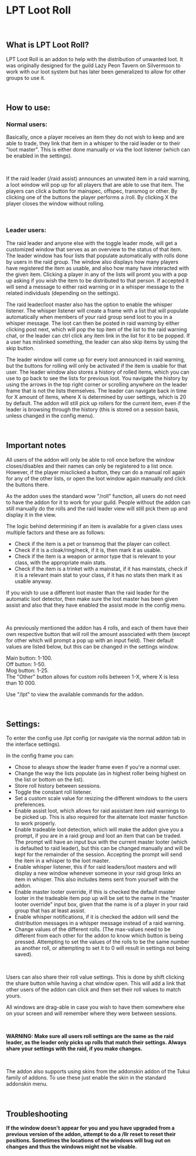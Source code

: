 <h1>LPT Loot Roll</h1>
<p>&nbsp;</p>
<h2>What is LPT Loot Roll?</h2>
<p>LPT Loot Roll is an addon to help with the distribution of unwanted loot. It was originally designed for the guild Lazy Peon Tavern on Silvermoon to work with our loot system but has later been generalized to allow for other groups to use it.</p>
<p>&nbsp;</p>
<h2>How to use:</h2>
<h3>Normal users:</h3>
<p>Basically, once a player receives an item they do not wish to keep and are able to trade, they link that item in a whisper to the raid leader or to their "loot master". This is either done manually or via the loot listener (which can be enabled in the settings).</p>
<p>&nbsp;</p>
<p>If the raid leader (/raid assist) announces an unwated item in a raid warning, a loot window will pop up for all players that are able to use that item. The players can click a button for mainspec, offspec, transmog or other. By clicking one of the buttons the player performs a /roll. By clicking X the player closes the window without rolling.</p>
<p>&nbsp;</p>
<h3>Leader users:</h3>
<p>The raid leader and anyone else with the toggle leader mode, will get a customized window that serves as an overview to the status of that item. The leader window has four lists that populate automatically with rolls done by users in the raid group. The window also displays how many players have registered the item as usable, and also how many have interacted with the given item. Clicking a player in any of the lists will promt you with a pop up asking if you wish the item to be distributed to that person. If accepted it will send a message to either raid warning or in a whisper message to the related individuals (depending on the settings).</p>
<p>The raid leader/loot master also has the option to enable the whisper listener. The whisper listener will create a frame with a list that will populate automatically when members of your raid group send loot to you in a whisper message. The loot can then be posted in raid warning by either clicking post next, which will pop the top item of the list to the raid warning chat, or the leader can ctrl click any item link in the list for it to be popped. If a user has mislinked something, the leader can also skip items by using the skip button.</p>
<p>The leader window will come up for every loot announced in raid warning, but the buttons for rolling will only be activated if the item is usable for that user. The leader window also stores a history of rolled items, which you can use to go back to see the lists for previous loot. You navigate the history by using the arrows in the top right corner or scrolling anywhere on the leader frame that is not the lists themselves. The leader can navigate back in time for X amount of items, where X is determined by user settings, which is 20 by default. The addon will still pick up rollers for the current item, even if the leader is browsing through the history (this is stored on a session basis, unless changed in the config menu).</p>
<p>&nbsp;</p>
<h2>Important notes</h2>
<p>All users of the addon will only be able to roll once before the window closes/disables and their names can only be registered to a list once. However, if the player misclicked a button, they can do a manual roll again for any of the other lists, or open the loot window again manually and click the buttons there.</p>
<p>As the addon uses the standard wow "/roll" function, all users do not need to have the addon for it to work for your guild. People without the addon can still manually do the rolls and the raid leader view will still pick them up and display it in the view.</p>
<p>The logic behind determining if an item is available for a given class uses multiple factors and these are as follows:</p>
<ul>
<li>Check if the item is a pet or transmog that the player can collect.</li>
<li>Check if it is a cloak/ring/neck, if it is, then mark it as usable.</li>
<li>Check if the item is a weapon or armor type that is relevant to your class, with the appropriate main stats.</li>
<li>Check if the item is a trinket with a mainstat, if it has mainstats, check if it is a relevant main stat to your class, if it has no stats then mark it as usable anyway.</li>
</ul>
<p>If you wish to use a different loot master than the raid leader for the automatic loot detector, then make sure the loot master has been given assist and also that they have enabled the assist mode in the config menu.</p>
<p>&nbsp;</p>
<p>As previously mentioned the addon has 4 rolls, and each of them have their own respective button that will roll the amount associated with them (except for other which will prompt a pop up with an input field). Their default values are listed below, but this can be changed in the settings window.</p>
<p>Main button: 1-100. <br /> Off button: 1-50. <br /> Mog button: 1-25. <br /> The "Other" button allows for custom rolls between 1-X, where X is less than 10 000.</p>
<p>Use "/lpt" to view the available commands for the addon.</p>
<p>&nbsp;</p>
<h2>Settings:</h2>
<p>To enter the config use /lpt config (or navigate via the normal addon tab in the interface settings).</p>
<p>In the config frame you can:</p>
<ul>
<li>Chose to always show the leader frame even if you're a normal user.</li>
<li>Change the way the lists populate (as in highest roller being highest on the list or bottom on the list).</li>
<li>Store roll history between sessions.</li>
<li>Toggle the constant roll listener.</li>
<li>Set a custom scale value for resizing the different windows to the users preferences.</li>
<li>Enable assist loot, which allows for raid assistant item raid warnings to be picked up. This is also required for the alternate loot master function to work properly.</li>
<li>Enable tradeable loot detection, which will make the addon give you a prompt, if you are in a raid group and loot an item that can be traded. The prompt will have an input bux with the current master looter (which is defaulted to raid leader), but this can be changed manually and will be kept for the remainder of the session. Accepting the prompt will send the item in a whisper to the loot master.</li>
<li>Enable whisper listener, this if for raid leaders/loot masters and will display a new window whenever someone in your raid group links an item in whisper. This also includes items sent from yourself with the addon.</li>
<li>Enable master looter override, if this is checked the default master looter in the tradeable item pop up will be set to the name in the "master looter override" input box, given that the name is of a player in your raid group that has at least assist.</li>
<li>Enable whisper notifications, if it is checked the addon will send the distribution messages in a whisper message instead of a raid warning.</li>
<li>Change values of the different rolls. (The max-values need to be different from each other for the addon to know which button is being pressed. Attempting to set the values of the rolls to be the same number as another roll, or attempting to set it to 0 will result in settings not being saved).</li>
</ul>
<p>&nbsp;</p>
<p>Users can also share their roll value settings. This is done by shift clicking the share button while having a chat window open. This will add a link that other users of the addon can click and then set their roll values to match yours.</p>
<p>All windows are drag-able in case you wish to have them somewhere else on your screen and will remember where they were between sessions.</p>
<p>&nbsp;</p>
<p><strong> WARNING: Make sure all users roll settings are the same as the raid leader, as the leader only picks up rolls that match their settings. Always share your settings with the raid, if you make changes. </strong></p>
<p>&nbsp;</p>
<p>The addon also supports using skins from the addonskin addon of the Tukui family of addons. To use these just enable the skin in the standard addonskin menu.</p>
<p>&nbsp;</p>
<h2>Troubleshooting</h2>
<p><b> If the window doesn't appear for you and you have upgraded from a previous version of the addon, attempt to do a /llr reset to reset their positions. Sometimes the locations of the windows will bug out on changes and thus the windows might not be visable. </b></p>
